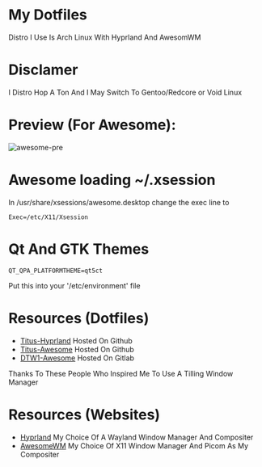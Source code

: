 # My Dotfiles

Distro I Use Is Arch Linux With Hyprland And AwesomWM

# Disclamer 
I Distro Hop A Ton And I May Switch To Gentoo/Redcore or Void Linux

# Preview (For Awesome): 
![awesome-pre](https://user-images.githubusercontent.com/100316787/231321088-8859b63a-339e-401e-a769-6a14dffa26ea.png)

# Awesome loading ~/.xsession
In /usr/share/xsessions/awesome.desktop change the exec line to
```
Exec=/etc/X11/Xsession
```

# Qt And GTK Themes
```
QT_QPA_PLATFORMTHEME=qt5ct 
```
Put this into your '/etc/environment' file

# Resources (Dotfiles)
- [Titus-Hyprland](https://github.com/ChrisTitusTech/hyprland-titus) Hosted On Github
- [Titus-Awesome](https://github.com/ChrisTitusTech/titus-awesome) Hosted On Github
- [DTW1-Awesome](https://gitlab.com/dwt1/dotfiles/-/tree/master/.config/awesome) Hosted On Gitlab

Thanks To These People Who Inspired Me To Use A Tilling Window Manager

# Resources (Websites)
- [Hyprland](https://wiki.hyprland.org/) My Choice Of A Wayland Window Manager And Compositer
- [AwesomeWM](https://awesomewm.org/) My Choice Of X11 Window Manager And Picom As My Compositer
